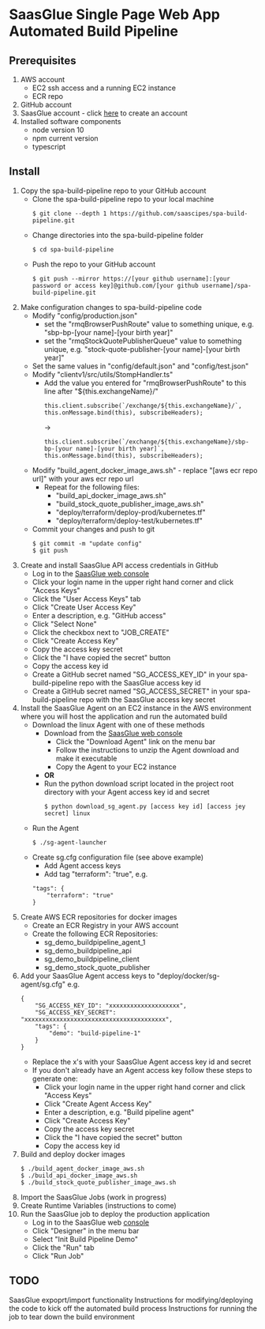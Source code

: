 # SaasGlue Single Page Web App Automated Build Pipeline

## Prerequisites
1. AWS account
    - EC2 ssh access and a running EC2 instance
    - ECR repo
2. GitHub account
3. SaasGlue account - click [here](https://console.saasglue.com) to create an account
4. Installed software components
    - node version 10
    - npm current version
    - typescript

## Install
1. Copy the spa-build-pipeline repo to your GitHub account
    - Clone the spa-build-pipeline repo to your local machine
        ```
        $ git clone --depth 1 https://github.com/saascipes/spa-build-pipeline.git
        ```
    - Change directories into the spa-build-pipeline folder
        ```
        $ cd spa-build-pipeline
        ```
    - Push the repo to your GitHub account
        ```
        $ git push --mirror https://[your github username]:[your password or access key]@github.com/[your github username]/spa-build-pipeline.git
        ```
2. Make configuration changes to spa-build-pipeline code
    - Modify "config/production.json"
        - set the "rmqBrowserPushRoute" value to something unique, e.g. "sbp-bp-[your name]-[your birth year]"
        - set the "rmqStockQuotePublisherQueue" value to something unique, e.g. "stock-quote-publisher-[your name]-[your birth year]"
    - Set the same values in "config/default.json" and "config/test.json"
    - Modify "clientv1/src/utils/StompHandler.ts"
        - Add the value you entered for "rmqBrowserPushRoute" to this line after "${this.exchangeName}/"
            ```
            this.client.subscribe(`/exchange/${this.exchangeName}/`, this.onMessage.bind(this), subscribeHeaders);
            ```
            ->
            ```
            this.client.subscribe(`/exchange/${this.exchangeName}/sbp-bp-[your name]-[your birth year]`, this.onMessage.bind(this), subscribeHeaders);
            ```
    - Modify "build_agent_docker_image_aws.sh" - replace "[aws ecr repo url]" with your aws ecr repo url
        - Repeat for the following files:
            - "build_api_docker_image_aws.sh"
            - "build_stock_quote_publisher_image_aws.sh"
            - "deploy/terraform/deploy-prod/kubernetes.tf"
            - "deploy/terraform/deploy-test/kubernetes.tf"
    - Commit your changes and push to git
        ```
        $ git commit -m "update config"
        $ git push
        ```
3. Create and install SaasGlue API access credentials in GitHub
    - Log in to the [SaasGlue web console](https://console.saasglue.com)
    - Click your login name in the upper right hand corner and click "Access Keys"
    - Click the "User Access Keys" tab
    - Click "Create User Access Key"
    - Enter a description, e.g. "GitHub access"
    - Click "Select None"
    - Click the checkbox next to "JOB_CREATE"
    - Click "Create Access Key"
    - Copy the access key secret
    - Click the "I have copied the secret" button
    - Copy the access key id
    - Create a GitHub secret named "SG_ACCESS_KEY_ID" in your spa-build-pipeline repo with the SaasGlue access key id
    - Create a GitHub secret named "SG_ACCESS_SECRET" in your spa-build-pipeline repo with the SaasGlue access key secret
4. Install the SaasGlue Agent on an EC2 instance in the AWS environment where you will host the application and run the automated build
    - Download the linux Agent with one of these methods
        - Download from the [SaasGlue web console](https://console.saasglue.com)
            - Click the "Download Agent" link on the menu bar
            - Follow the instructions to unzip the Agent download and make it executable
            - Copy the Agent to your EC2 instance
        - **OR**
        - Run the python download script located in the project root directory with your Agent access key id and secret
            ```
            $ python download_sg_agent.py [access key id] [access jey secret] linux
            ```
    - Run the Agent
        ```
        $ ./sg-agent-launcher
        ```
    - Create sg.cfg configuration file (see above example)
        - Add Agent access keys
        - Add tag "terraform": "true", e.g.
        ```
        "tags": {
            "terraform": "true"
        }
        ```
5. Create AWS ECR repositories for docker images
    - Create an ECR Registry in your AWS account
    - Create the following ECR Repositories:
        - sg_demo_buildpipeline_agent_1
        - sg_demo_buildpipeline_api
        - sg_demo_buildpipeline_client
        - sg_demo_stock_quote_publisher
6. Add your SaasGlue Agent access keys to "deploy/docker/sg-agent/sg.cfg" e.g.
    ```
    {
        "SG_ACCESS_KEY_ID": "xxxxxxxxxxxxxxxxxxxx",
        "SG_ACCESS_KEY_SECRET": "xxxxxxxxxxxxxxxxxxxxxxxxxxxxxxxxxxxxxxxx",
        "tags": {
            "demo": "build-pipeline-1"
        }
    }
    ```
    - Replace the x's with your SaasGlue Agent access key id and secret
    - If you don't already have an Agent access key follow these steps to generate one:
        - Click your login name in the upper right hand corner and click "Access Keys"
        - Click "Create Agent Access Key"
        - Enter a description, e.g. "Build pipeline agent"
        - Click "Create Access Key"
        - Copy the access key secret
        - Click the "I have copied the secret" button
        - Copy the access key id
7. Build and deploy docker images
    ```
    $ ./build_agent_docker_image_aws.sh
    $ ./build_api_docker_image_aws.sh
    $ ./build_stock_quote_publisher_image_aws.sh
    ```
8. Import the SaasGlue Jobs (work in progress)
9. Create Runtime Variables (instructions to come)
10. Run the SaasGlue job to deploy the production application
    - Log in to the SaasGlue web [console](https://console.saasglue.com)
    - Click "Designer" in the menu bar
    - Select "Init Build Pipeline Demo"
    - Click the "Run" tab
    - Click "Run Job"

## TODO
SaasGlue expoprt/import functionality
Instructions for modifying/deploying the code to kick off the automated build process
Instructions for running the job to tear down the build environment